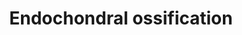 ---
annotations:
- id: CL:0000092
  parent: animal cell
  type: Cell Type Ontology
  value: osteoclast
- id: CL:0000093
  type: Cell Type Ontology
  value: obsolete osteochondroclast
- id: PW:0000004
  parent: regulatory pathway
  type: Pathway Ontology
  value: regulatory pathway
- id: CL:0000138
  parent: animal cell
  type: Cell Type Ontology
  value: chondrocyte
authors:
- LarsEijssen
- AlexanderPico
- MaintBot
- Alla
- Khanspers
- Egonw
- Susan
- DeSl
- Eweitz
citedin:
- link: PMC9222608
- link: PMC7249325
description: Endochondral ossification is the process by which the embryonic cartilaginous
  model of most bones contributes to longitudinal growth and is gradually replaced
  by bone. During endochondral ossification, chondrocytes proliferate, undergo hypertrophy
  and die; the cartilage extracellular matrix they construct is then invaded by blood
  vessels, osteoclasts, bone marrow cells and osteoblasts, the last of which deposit
  bone on remnants of cartilage matrix. The sequential changes in chondrocyte behaviour
  are tightly regulated by both systemic factors and locally secreted factors, which
  act on receptors to effect intracellular signalling and activation of chondrocyte-selective
  transcription factors. Systemic factors that regulate the behaviour of chondrocytes
  in growth cartilage include growth hormone and thyroid hormone, and the local secreted
  factors include Indian hedgehog, parathyroid hormone-related peptide, fibroblast
  growth factors and components of the cartilage extracellular matrix. Transcription
  factors that play critical roles in regulation of chondrocyte gene expression under
  the control of these extracellular factors include Runx2, Sox9 and MEF2C. The invasion
  of cartilage matrix by the ossification front is dependent on its resorption by
  members of the matrix metalloproteinase family, as well as the presence of blood
  vessels and bone-resorbing osteoclast (Mackie et al.)  Thyroid hormone and especially
  triiodothyronine induce morphological hypertrophy of chondrocytes, through binding
  to thyroid hormone receptors. Further, triiodothyronine increases the total collagen
  production in chondrocytes, as also terminal differentiation, but triiodothyronine
  also induces cell death through non-apoptotic modes of physiological death. Triiodothyronine
  acts by altering intracellular gene expression after receptor binding, and is crucial
  for growth, as receptor deficiencies lead to dwarfism and growth retardation. Thyroid
  hormone inhibits the PTHR1 gene, which encodes for a g-protein coupled receptor
  for parathyroid hormone (PTH) and PTH-like hormones. PTH receptors activate adenylyl
  cyclase and a phosphatidylinositol-calcium second messenger system. They control
  the levels of calcium in the blood and thus, ossification as they inhibit hypertrophy
  upon activation (Mackie, Randau, https://rarediseases.org/rare-diseases/jansen-type-metaphyseal-chondrodysplasia/
  ). Oxygen acts upon RUNX2 and HDAC4 in the ossification process. HDAC4 is a class
  II histone deacetylase/acuc/apha family gene, and if tethered to a promoter, it
  represses transcription (https://www.ncbi.nlm.nih.gov/gene/9759). Via this mechanism,
  HDAC4 represses RUNX2 in the ossification process. RUNX2 is a member of the RUNX
  family of transcription factors, encoding a nuclear protein with an RUND DNA-binding
  domain. It induces osteoblastic differentiation and skeletal morphogenesis, as it
  acts upon the DNA and regulatory factors (https://www.ncbi.nlm.nih.gov/gene/860).
  Thus, RUNX2 acts directly upon chondrocytical hypertrophy.  Cyclic adenosine monophosphate
  (cAMP) act upon protein kinase A (PKA), which phosphorylates proteins if activated.
  In this case it leads to the inhibition of Sox9 (https://www.nature.com/articles/nm.3314).
  Sox9 induces cell proliferation and inhibits hypertrophy and is regulating the transcription
  of the anti-mÃ¼llerian hormone.  Proteins on this pathway have targeted assays available
  via the [https://assays.cancer.gov/available_assays?wp_id=WP474 CPTAC Assay Portal]
last-edited: 2021-05-17
organisms:
- Homo sapiens
redirect_from:
- /index.php/Pathway:WP474
- /instance/WP474
- /instance/WP474_rr117098
revision: r117098
schema-jsonld:
- '@context': https://schema.org/
  '@id': https://wikipathways.github.io/pathways/WP474.html
  '@type': Dataset
  creator:
    '@type': Organization
    name: WikiPathways
  description: Endochondral ossification is the process by which the embryonic cartilaginous
    model of most bones contributes to longitudinal growth and is gradually replaced
    by bone. During endochondral ossification, chondrocytes proliferate, undergo hypertrophy
    and die; the cartilage extracellular matrix they construct is then invaded by
    blood vessels, osteoclasts, bone marrow cells and osteoblasts, the last of which
    deposit bone on remnants of cartilage matrix. The sequential changes in chondrocyte
    behaviour are tightly regulated by both systemic factors and locally secreted
    factors, which act on receptors to effect intracellular signalling and activation
    of chondrocyte-selective transcription factors. Systemic factors that regulate
    the behaviour of chondrocytes in growth cartilage include growth hormone and thyroid
    hormone, and the local secreted factors include Indian hedgehog, parathyroid hormone-related
    peptide, fibroblast growth factors and components of the cartilage extracellular
    matrix. Transcription factors that play critical roles in regulation of chondrocyte
    gene expression under the control of these extracellular factors include Runx2,
    Sox9 and MEF2C. The invasion of cartilage matrix by the ossification front is
    dependent on its resorption by members of the matrix metalloproteinase family,
    as well as the presence of blood vessels and bone-resorbing osteoclast (Mackie
    et al.)  Thyroid hormone and especially triiodothyronine induce morphological
    hypertrophy of chondrocytes, through binding to thyroid hormone receptors. Further,
    triiodothyronine increases the total collagen production in chondrocytes, as also
    terminal differentiation, but triiodothyronine also induces cell death through
    non-apoptotic modes of physiological death. Triiodothyronine acts by altering
    intracellular gene expression after receptor binding, and is crucial for growth,
    as receptor deficiencies lead to dwarfism and growth retardation. Thyroid hormone
    inhibits the PTHR1 gene, which encodes for a g-protein coupled receptor for parathyroid
    hormone (PTH) and PTH-like hormones. PTH receptors activate adenylyl cyclase and
    a phosphatidylinositol-calcium second messenger system. They control the levels
    of calcium in the blood and thus, ossification as they inhibit hypertrophy upon
    activation (Mackie, Randau, https://rarediseases.org/rare-diseases/jansen-type-metaphyseal-chondrodysplasia/
    ). Oxygen acts upon RUNX2 and HDAC4 in the ossification process. HDAC4 is a class
    II histone deacetylase/acuc/apha family gene, and if tethered to a promoter, it
    represses transcription (https://www.ncbi.nlm.nih.gov/gene/9759). Via this mechanism,
    HDAC4 represses RUNX2 in the ossification process. RUNX2 is a member of the RUNX
    family of transcription factors, encoding a nuclear protein with an RUND DNA-binding
    domain. It induces osteoblastic differentiation and skeletal morphogenesis, as
    it acts upon the DNA and regulatory factors (https://www.ncbi.nlm.nih.gov/gene/860).
    Thus, RUNX2 acts directly upon chondrocytical hypertrophy.  Cyclic adenosine monophosphate
    (cAMP) act upon protein kinase A (PKA), which phosphorylates proteins if activated.
    In this case it leads to the inhibition of Sox9 (https://www.nature.com/articles/nm.3314).
    Sox9 induces cell proliferation and inhibits hypertrophy and is regulating the
    transcription of the anti-mÃ¼llerian hormone.  Proteins on this pathway have targeted
    assays available via the [https://assays.cancer.gov/available_assays?wp_id=WP474
    CPTAC Assay Portal]
  keywords:
  - ADAMTS1
  - ADAMTS4
  - ADAMTS5
  - AKP2
  - AKT
  - Adseverin
  - Aggrecan
  - BMP6
  - BMP7
  - BMPR1A
  - Bapx1
  - C4ST1
  - CAB39
  - CALM1
  - CDKN1C
  - COL10A1
  - COL2A1
  - Carminerin
  - Cathepsin L2
  - DDR2
  - FGF18
  - FGF2
  - FGFR1
  - FGFR3
  - FrzB-1
  - GH receptor
  - GLI3
  - Growth hormone
  - HDAC4
  - HMGCS1
  - IGF1
  - IGF1R
  - IGF2
  - IHH
  - KIF3A
  - MEF2C
  - MGP
  - MMP13
  - MMP9
  - NPP1
  - Osteopontin
  - Oxygen
  - PKA
  - PLAT
  - PLAU
  - PTCH
  - PTCH1
  - PTH
  - PTHR1
  - PTHrP
  - RUNX2
  - RUNX3
  - SERPINH1
  - SLC38A2
  - SOX5
  - SOX6
  - STAT1
  - STAT5
  - Sox9
  - TG737
  - TGFB1
  - TGFB2
  - TGFBI
  - THRA
  - TIMP3
  - TNAP
  - Thyroid hormone
  - Triiodothyronine
  - VEGFA
  - cAMP
  license: CC0
  name: Endochondral ossification
seo: CreativeWork
title: Endochondral ossification
wpid: WP474
---